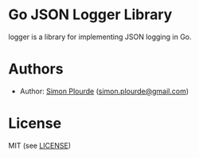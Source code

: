 # Go JSON Logger Library
logger is a library for implementing JSON logging in Go.

# Authors
* Author: [Simon Plourde][author] (<simon.plourde@gmail.com>)

# License
MIT (see [LICENSE][license])

[author]:                 https://github.com/palourde
[license]:                https://github.com/palourde/logger/blob/master/LICENSE
